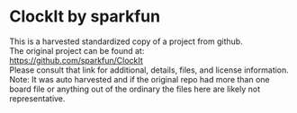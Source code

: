 
# ClockIt by sparkfun  
This is a harvested standardized copy of a project from github.  
The original project can be found at:  
https://github.com/sparkfun/ClockIt  
Please consult that link for additional, details, files, and license information.  
Note: It was auto harvested and if the original repo had more than one board file or anything out of the ordinary the files here are likely not representative.  
    